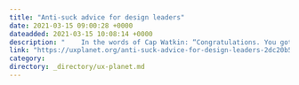 ```yaml
---
title: "Anti-suck advice for design leaders"
date: 2021-03-15 09:00:28 +0000
dateadded: 2021-03-15 10:08:14 +0000
description: "    In the words of Cap Watkin: “Congratulations. You got promoted — now prepare to suck at a completely different job.” This was exactly what…  Continue reading on UX Planet »  "
link: "https://uxplanet.org/anti-suck-advice-for-design-leaders-2dc20b5025ae?source=rss----819cc2aaeee0---4"
category:
directory: _directory/ux-planet.md
---
```

